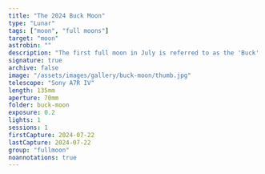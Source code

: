```yaml
---
title: "The 2024 Buck Moon"
type: "Lunar"
tags: ["moon", "full moons"]
target: "moon"
astrobin: ""
description: "The first full moon in July is referred to as the 'Buck' moon for the time of year the deer get their new antlers. Here is the Buck moon over Yaquina Bay Bridge."
signature: true
archive: false
image: "/assets/images/gallery/buck-moon/thumb.jpg"
telescope: "Sony A7R IV"
length: 135mm
aperture: 70mm
folder: buck-moon
exposure: 0.2
lights: 1
sessions: 1
firstCapture: 2024-07-22
lastCapture: 2024-07-22
group: "fullmoon"
noannotations: true
---
```

